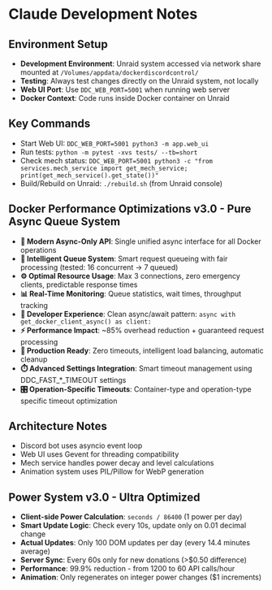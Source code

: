 # Claude Development Notes

## Environment Setup
- **Development Environment**: Unraid system accessed via network share mounted at `/Volumes/appdata/dockerdiscordcontrol/`
- **Testing**: Always test changes directly on the Unraid system, not locally
- **Web UI Port**: Use `DDC_WEB_PORT=5001` when running web server
- **Docker Context**: Code runs inside Docker container on Unraid

## Key Commands
- Start Web UI: `DDC_WEB_PORT=5001 python3 -m app.web_ui`
- Run tests: `python -m pytest -xvs tests/ --tb=short`
- Check mech status: `DDC_WEB_PORT=5001 python3 -c "from services.mech_service import get_mech_service; print(get_mech_service().get_state())"`
- Build/Rebuild on Unraid: `./rebuild.sh` (from Unraid console)

## Docker Performance Optimizations v3.0 - Pure Async Queue System
- **🚀 Modern Async-Only API**: Single unified async interface for all Docker operations
- **🧠 Intelligent Queue System**: Smart request queueing with fair processing (tested: 16 concurrent → 7 queued)
- **⚙️  Optimal Resource Usage**: Max 3 connections, zero emergency clients, predictable response times
- **📊 Real-Time Monitoring**: Queue statistics, wait times, throughput tracking
- **🔧 Developer Experience**: Clean async/await pattern: `async with get_docker_client_async() as client:`
- **⚡ Performance Impact**: ~85% overhead reduction + guaranteed request processing
- **🎯 Production Ready**: Zero timeouts, intelligent load balancing, automatic cleanup
- **⏱️  Advanced Settings Integration**: Smart timeout management using DDC_FAST_*_TIMEOUT settings
- **🎛️  Operation-Specific Timeouts**: Container-type and operation-type specific timeout optimization

## Architecture Notes
- Discord bot uses asyncio event loop
- Web UI uses Gevent for threading compatibility
- Mech service handles power decay and level calculations
- Animation system uses PIL/Pillow for WebP generation

## Power System v3.0 - Ultra Optimized
- **Client-side Power Calculation**: `seconds / 86400` (1 power per day) 
- **Smart Update Logic**: Check every 10s, update only on 0.01 decimal change
- **Actual Updates**: Only 100 DOM updates per day (every 14.4 minutes average)
- **Server Sync**: Every 60s only for new donations (>$0.50 difference)
- **Performance**: 99.9% reduction - from 1200 to 60 API calls/hour
- **Animation**: Only regenerates on integer power changes ($1 increments)
